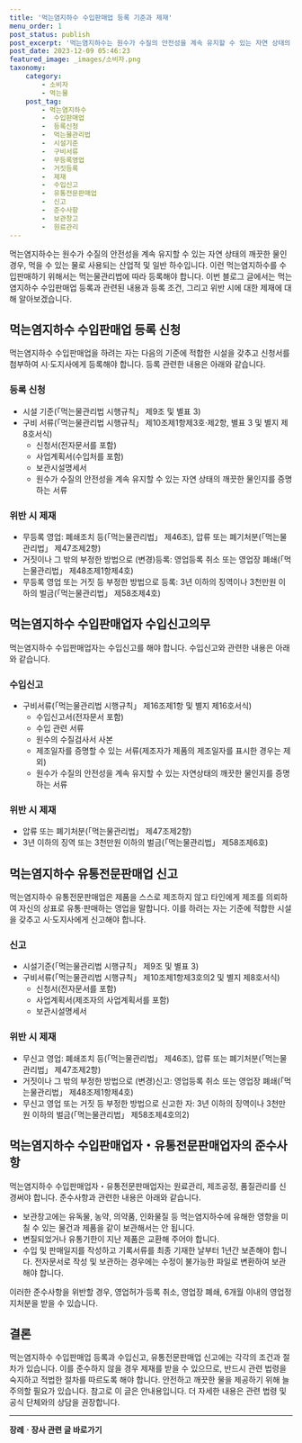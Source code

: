 ```yaml
---
title: '먹는염지하수 수입판매업 등록 기준과 제재'
menu_order: 1
post_status: publish
post_excerpt: '먹는염지하수는 원수가 수질의 안전성을 계속 유지할 수 있는 자연 상태의 깨끗한 물인 경우, 먹을 수 있는 물로 사용되는 산업적 및 일반 하수입니다. 이런 먹는염지하수를 수입판매하기 위해서는 먹는물관리법에 따라 등록해야 합니다. 이번 블로그 글에서는 먹는염지하수 수입판매업 등록과 관련된 내용과 등록 조건, 그리고 위반 시에 대한 제재에 대해 알아보겠습니다.'
post_date: 2023-12-09 05:46:23
featured_image: _images/소비자.png
taxonomy:
    category:
        - 소비자
        - 먹는물
    post_tag:
        - 먹는염지하수
        -  수입판매업
        -  등록신청
        -  먹는물관리법
        -  시설기준
        -  구비서류
        -  무등록영업
        -  거짓등록
        -  제재
        -  수입신고
        -  유통전문판매업
        -  신고
        -  준수사항
        -  보관창고
        -  원료관리
---
```



먹는염지하수는 원수가 수질의 안전성을 계속 유지할 수 있는 자연 상태의 깨끗한 물인 경우, 먹을 수 있는 물로 사용되는 산업적 및 일반 하수입니다. 이런 먹는염지하수를 수입판매하기 위해서는 먹는물관리법에 따라 등록해야 합니다. 이번 블로그 글에서는 먹는염지하수 수입판매업 등록과 관련된 내용과 등록 조건, 그리고 위반 시에 대한 제재에 대해 알아보겠습니다.

## 먹는염지하수 수입판매업 등록 신청

먹는염지하수 수입판매업을 하려는 자는 다음의 기준에 적합한 시설을 갖추고 신청서를 첨부하여 시·도지사에게 등록해야 합니다. 등록 관련한 내용은 아래와 같습니다.

### 등록 신청

- 시설 기준(「먹는물관리법 시행규칙」 제9조 및 별표 3)
- 구비 서류(「먹는물관리법 시행규칙」 제10조제1항제3호·제2항, 별표 3 및 별지 제8호서식)
  - 신청서(전자문서를 포함)
  - 사업계획서(수입처를 포함)
  - 보관시설명세서
  - 원수가 수질의 안전성을 계속 유지할 수 있는 자연 상태의 깨끗한 물인지를 증명하는 서류

### 위반 시 제재

- 무등록 영업: 폐쇄조치 등(「먹는물관리법」 제46조), 압류 또는 폐기처분(「먹는물관리법」 제47조제2항)
- 거짓이나 그 밖의 부정한 방법으로 (변경)등록: 영업등록 취소 또는 영업장 폐쇄(「먹는물관리법」 제48조제1항제4호)
- 무등록 영업 또는 거짓 등 부정한 방법으로 등록: 3년 이하의 징역이나 3천만원 이하의 벌금(「먹는물관리법」 제58조제4호)

## 먹는염지하수 수입판매업자 수입신고의무

먹는염지하수 수입판매업자는 수입신고를 해야 합니다. 수입신고와 관련한 내용은 아래와 같습니다.

### 수입신고

- 구비서류(「먹는물관리법 시행규칙」 제16조제1항 및 별지 제16호서식)
  - 수입신고서(전자문서 포함)
  - 수입 관련 서류
  - 원수의 수질검사서 사본
  - 제조일자를 증명할 수 있는 서류(제조자가 제품의 제조일자를 표시한 경우는 제외)
  - 원수가 수질의 안전성을 계속 유지할 수 있는 자연상태의 깨끗한 물인지를 증명하는 서류

### 위반 시 제재

- 압류 또는 폐기처분(「먹는물관리법」 제47조제2항)
- 3년 이하의 징역 또는 3천만원 이하의 벌금(「먹는물관리법」 제58조제6호)

## 먹는염지하수 유통전문판매업 신고

먹는염지하수 유통전문판매업은 제품을 스스로 제조하지 않고 타인에게 제조를 의뢰하여 자신의 상표로 유통·판매하는 영업을 말합니다. 이를 하려는 자는 기준에 적합한 시설을 갖추고 시·도지사에게 신고해야 합니다.

### 신고

- 시설기준(「먹는물관리법 시행규칙」 제9조 및 별표 3)
- 구비서류(「먹는물관리법 시행규칙」 제10조제1항제3호의2 및 별지 제8호서식)
  - 신청서(전자문서를 포함)
  - 사업계획서(제조자의 사업계획서를 포함)
  - 보관시설명세서

### 위반 시 제재

- 무신고 영업: 폐쇄조치 등(「먹는물관리법」 제46조), 압류 또는 폐기처분(「먹는물관리법」 제47조제2항)
- 거짓이나 그 밖의 부정한 방법으로 (변경)신고: 영업등록 취소 또는 영업장 폐쇄(「먹는물관리법」 제48조제1항제4호)
- 무신고 영업 또는 거짓 등 부정한 방법으로 신고한 자: 3년 이하의 징역이나 3천만원 이하의 벌금(「먹는물관리법」 제58조제4호의2)

## 먹는염지하수 수입판매업자・유통전문판매업자의 준수사항

먹는염지하수 수입판매업자・유통전문판매업자는 원료관리, 제조공정, 품질관리를 신경써야 합니다. 준수사항과 관련한 내용은 아래와 같습니다.

- 보관창고에는 유독물, 농약, 의약품, 인화물질 등 먹는염지하수에 유해한 영향을 미칠 수 있는 물건과 제품을 같이 보관해서는 안 됩니다.
- 변질되었거나 유통기한이 지난 제품은 교환해 주어야 합니다.
- 수입 및 판매일지를 작성하고 기록서류를 최종 기재한 날부터 1년간 보존해야 합니다. 전자문서로 작성 및 보관하는 경우에는 수정이 불가능한 파일로 변환하여 보관해야 합니다.

이러한 준수사항을 위반할 경우, 영업허가·등록 취소, 영업장 폐쇄, 6개월 이내의 영업정지처분을 받을 수 있습니다.

## 결론

먹는염지하수 수입판매업 등록과 수입신고, 유통전문판매업 신고에는 각각의 조건과 절차가 있습니다. 이를 준수하지 않을 경우 제재를 받을 수 있으므로, 반드시 관련 법령을 숙지하고 적법한 절차를 따르도록 해야 합니다. 안전하고 깨끗한 물을 제공하기 위해 늘 주의할 필요가 있습니다. 참고로 이 글은 안내용입니다. 더 자세한 내용은 관련 법령 및 공식 단체와의 상담을 권장합니다.

<!-- wp:separator -->
<hr class="wp-block-separator has-alpha-channel-opacity"/>
<!-- /wp:separator -->

<!-- wp:group {"backgroundColor":"base","layout":{"type":"constrained"}} -->
<div class="wp-block-group has-base-background-color has-background"><!-- wp:paragraph {"align":"center","fontSize":"medium"} -->
<p class="has-text-align-center has-large-font-size"><strong>장례ㆍ장사 관련 글 바로가기</strong></p>
<!-- /wp:paragraph -->


<!-- wp:latest-posts
{"categories":[{"id":1553,"count":19,"description":"","link":"https://uknowlaw.com/category/%ec%9e%a5%eb%a1%80%e3%86%8d%ec%9e%a5%ec%82%ac/","name":"장례ㆍ장사","slug":"장례ㆍ장사","taxonomy":"category","parent":0,"meta":[],"_links":{"self":[{"href":"https://uknowlaw.com/wp-json/wp/v2/categories/1553"}],"collection":[{"href":"https://uknowlaw.com/wp-json/wp/v2/categories"}],"about":[{"href":"https://uknowlaw.com/wp-json/wp/v2/taxonomies/category"}],"wp:post_type":[{"href":"https://uknowlaw.com/wp-json/wp/v2/posts?categories=1553"}],"curies":[{"name":"wp","href":"https://api.w.org/{rel}","templated":true}]}}],"postsToShow":100,"excerptLength":28,"postLayout":"grid","columns":2,"featuredImageAlign":"left","featuredImageSizeSlug":"large","fontSize":"small"} /--></div>
<!-- /wp:group -->